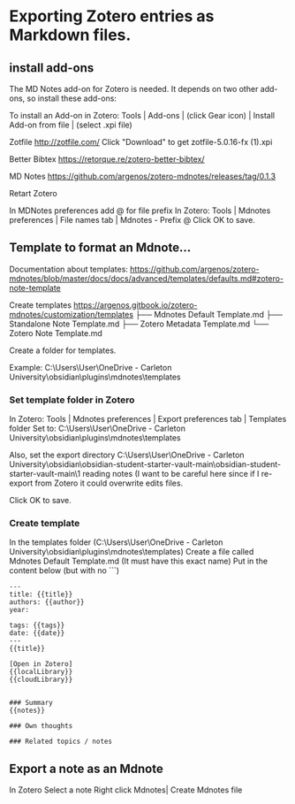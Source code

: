 # Exporting Zotero entries as Markdown files.

## install add-ons
The MD Notes add-on for Zotero is needed.  It depends on two other add-ons, so install these add-ons:

To install an Add-on in Zotero:
Tools | Add-ons | (click Gear icon) | Install Add-on from file | (select .xpi file)

Zotfile
http://zotfile.com/
Click "Download" to get zotfile-5.0.16-fx (1).xpi  

Better Bibtex
https://retorque.re/zotero-better-bibtex/

MD Notes
https://github.com/argenos/zotero-mdnotes/releases/tag/0.1.3

Retart Zotero

In MDNotes preferences add @ for file prefix
In Zotero:
Tools | Mdnotes preferences | File names tab | Mdnotes - Prefix @
Click OK to save.

## Template to format an Mdnote...

Documentation about templates:
https://github.com/argenos/zotero-mdnotes/blob/master/docs/docs/advanced/templates/defaults.md#zotero-note-template

Create templates
https://argenos.gitbook.io/zotero-mdnotes/customization/templates
├── Mdnotes Default Template.md
├── Standalone Note Template.md
├── Zotero Metadata Template.md
└── Zotero Note Template.md

Create a folder for templates.

Example:
C:\Users\User\OneDrive - Carleton University\obsidian\plugins\mdnotes\templates

### Set template folder in Zotero
In Zotero:
Tools | Mdnotes preferences | Export preferences tab | Templates folder
Set to: C:\Users\User\OneDrive - Carleton University\obsidian\plugins\mdnotes\templates

Also, set the export directory
C:\Users\User\OneDrive - Carleton University\obsidian\obsidian-student-starter-vault-main\obsidian-student-starter-vault-main\1 reading notes
(I want to be careful here since if I re-export from Zotero it could overwrite edits files.

Click OK to save.


### Create template

In the templates folder (C:\Users\User\OneDrive - Carleton University\obsidian\plugins\mdnotes\templates)
Create a file called Mdnotes Default Template.md  (It must have this exact name)
Put in the content below (but with no ```)

```
---
title: {{title}}
authors: {{author}}
year: 

tags: {{tags}}
date: {{date}}
---
{{title}}

[Open in Zotero]
{{localLibrary}}
{{cloudLibrary}}


### Summary
{{notes}}

### Own thoughts

### Related topics / notes
```


## Export a note as an Mdnote
In Zotero
Select a note
Right click
Mdnotes| Create Mdnotes file
